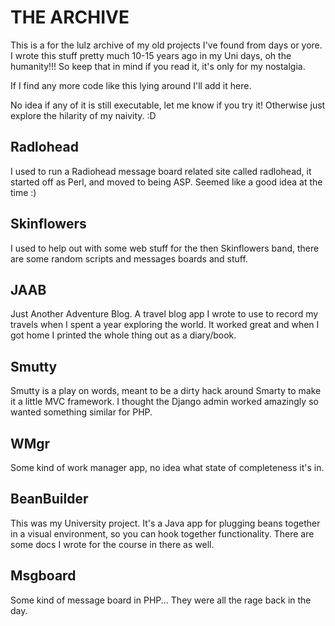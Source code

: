 
# THE ARCHIVE

This is a for the lulz archive of my old projects I've found from days or yore.
I wrote this stuff pretty much 10-15 years ago in my Uni days, oh the humanity!!!
So keep that in mind if you read it, it's only for my nostalgia.

If I find any more code like this lying around I'll add it here.

No idea if any of it is still executable, let me know if you try it!  Otherwise
just explore the hilarity of my naivity.  :D

## Radlohead

I used to run a Radiohead message board related site called radlohead, it started
off as Perl, and moved to being ASP.  Seemed like a good idea at the time :)

## Skinflowers

I used to help out with some web stuff for the then Skinflowers band, there are
some random scripts and messages boards and stuff.

## JAAB

Just Another Adventure Blog.  A travel blog app I wrote to use to record my travels
when I spent a year exploring the world.  It worked great and when I got home I
printed the whole thing out as a diary/book.

## Smutty

Smutty is a play on words, meant to be a dirty hack around Smarty to make it a little
MVC framework.  I thought the Django admin worked amazingly so wanted something similar
for PHP.

## WMgr

Some kind of work manager app, no idea what state of completeness it's in.

## BeanBuilder

This was my University project.  It's a Java app for plugging beans together in a visual
environment, so you can hook together functionality.  There are some docs I wrote for
the course in there as well.

## Msgboard

Some kind of message board in PHP...  They were all the rage back in the day.


